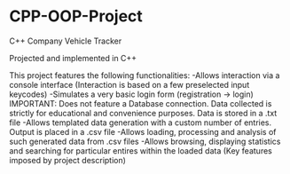 # CPP-OOP-Project
C++ Company Vehicle Tracker

Projected and implemented in C++

This project features the following functionalities:
-Allows interaction via a console interface (Interaction is based on a few preselected input keycodes)
-Simulates a very basic login form (registration -> login)
  IMPORTANT: Does not feature a Database connection. Data collected is strictly for educational and convenience purposes. Data is stored in a .txt file
-Allows templated data generation with a custom number of entries. Output is placed in a .csv file
-Allows loading, processing and analysis of such generated data from .csv files
-Allows browsing, displaying statistics and searching for particular entires within the loaded data (Key features imposed by project description)
